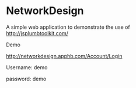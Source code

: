 NetworkDesign
=============

A simple web application to demonstrate the use of http://jsplumbtoolkit.com/

Demo

http://networkdesign.apphb.com/Account/Login

Username: demo

password: demo

